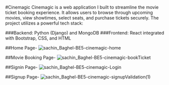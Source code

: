 #Cinemagic
Cinemagic is a web application I built to streamline the movie ticket booking experience. It allows users to browse through upcoming movies, view showtimes, select seats, and purchase tickets securely. The project utilizes a powerful tech stack:

###Backend: Python (Django) and MongoDB
###Frontend: React integrated with Bootstrap, CSS, and HTML

##Home Page-
![sachin_Baghel-BE5-cinemagic-home](https://github.com/sachinbaghel14/cinemagic/assets/63317507/1b35c66e-c84f-4023-920e-bb4fbdeec803)

##Movie Booking Page-
![sachin_Baghel-BE5-cinemagic-bookTicket](https://github.com/sachinbaghel14/cinemagic/assets/63317507/3089a440-f80c-4ec2-9393-3b0f3c0459e2)

##Signin Page-
![sachin_Baghel-BE5-cinemagic-Login](https://github.com/sachinbaghel14/cinemagic/assets/63317507/07d7e8dd-de70-4cee-80c5-c9044fc1d8c2)

##Signup Page-
![sachin_Baghel-BE5-cinemagic-signupValidation(1)](https://github.com/sachinbaghel14/cinemagic/assets/63317507/5dfe932c-9e41-4f3a-8dd0-a7100e403fad)
